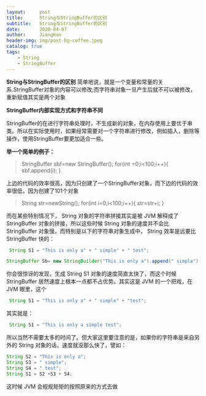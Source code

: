 ```yaml
---
layout:     post
title:      String与StringBuffer的区别
subtitle:   String与StringBuffer的区别
date:       2020-04-07
author:     JiangKun
header-img: img/post-bg-coffee.jpeg
catalog: true
tags:
    - String
    - StringBuffer
---
```


**String与StringBuffer的区别**
简单地说，就是一个变量和常量的关系.StringBuffer对象的内容可以修改;而字符串对象一旦产生后就不可以被修改，重新赋值其实是两个对象

**StringBuffer内部实现方式和字符串不同**

StringBuffer的在进行字符串处理时，不生成新的对象，在内存使用上要优于串类。所以在实际使用时，如果经常需要对一个字符串进行修改，例如插入，删除等操作，使用StringBuffer要更加适合一些。

**举一个简单的例子：**

> StringBuffer  sbf=new StringBuffer();
for(int =0;i<100;i++){
sbf.append(i);
}

上边的代码的效率很高，因为只创建了一个StringBuffer对象，而下边的代码的效率很低，因为创建了101个对象

> String  str=newString();
for(int i=0;i<100;i++){
str=str+i;
}

而在某些特别情况下， String 对象的字符串拼接其实是被 JVM 解释成了 StringBuffer 对象的拼接，所以这些时候 String 对象的速度并不会比 StringBuffer 对象慢，而特别是以下的字符串对象生成中， String 效率是远要比 StringBuffer 快的：

```java
 String S1 = "This is only a" + " simple" + " test";  
 ```
 ```java
 StringBuffer Sb= new StringBuilder("This is only a").append(" simple").append(" test");
```

 你会很惊讶的发现，生成 String S1 对象的速度简直太快了，而这个时候 StringBuffer 居然速度上根本一点都不占优势。其实这是 JVM 的一个把戏，在 JVM 眼里，这个

```java
 String S1 = "This is only a" + " simple" + "test";
```

 其实就是：

```java
 String S1 = "This is only a simple test";
```

 所以当然不需要太多的时间了。但大家这里要注意的是，如果你的字符串是来自另外的 String 对象的话，速度就没那么快了，譬如：

```java
String S2 = "This is only a";
String S3 = " simple";
String S4 = " test";
String S1 = S2 +S3 + S4;
```

这时候 JVM 会规规矩矩的按照原来的方式去做

